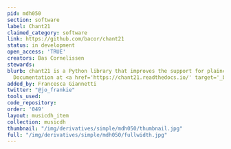 ```yaml
---
pid: mdh050
section: software
label: Chant21
claimed_category: software
link: https://github.com/bacor/chant21
status: in development
open_access: 'TRUE'
creators: Bas Cornelissen
stewards:
blurb: chant21 is a Python library that improves the support for plainchant in music21.
  Documentation at <a href='https://chant21.readthedocs.io/' target='_blank'>chant21.readthedocs.io</a>.
added_by: Francesca Giannetti
twitter: "@jo_frankie"
tools_used:
code_repository:
order: '049'
layout: musicdh_item
collection: musicdh
thumbnail: "/img/derivatives/simple/mdh050/thumbnail.jpg"
full: "/img/derivatives/simple/mdh050/fullwidth.jpg"
---
```

